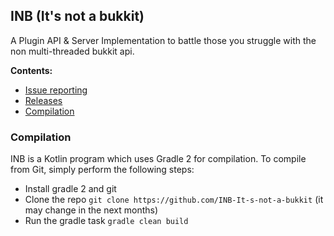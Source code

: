 ## INB (It's not a bukkit)
<p>A Plugin API & Server Implementation to battle those you struggle with the non multi-threaded bukkit api.</p>

**Contents:**
* [Issue reporting](https://github.com/INB-It-s-not-a-bukkit/INB/issues)
* [Releases](https://dev.azure.com/tomasdealmeida/INB%20(Its%20not%20a%20bukkit)/_release)
* [Compilation](#Compilation)


### Compilation
INB is a Kotlin program which uses Gradle 2 for compilation. To compile from Git, simply perform the following steps:
* Install gradle 2 and git
* Clone the repo ``git clone https://github.com/INB-It-s-not-a-bukkit`` (it may change in the next months)
* Run the gradle task ``gradle clean build``

